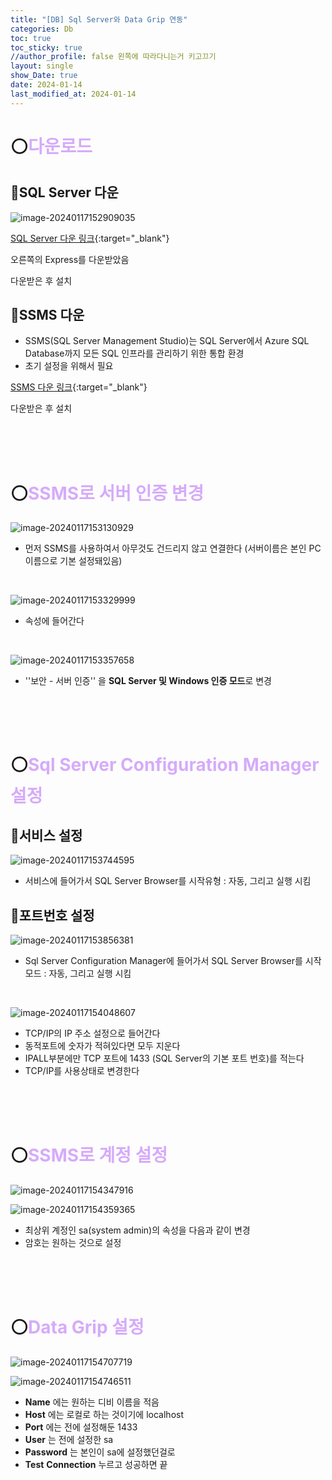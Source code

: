 ```yaml
---
title: "[DB] Sql Server와 Data Grip 연동"
categories: Db
toc: true
toc_sticky: true
//author_profile: false 왼쪽에 따라다니는거 키고끄기
layout: single
show_Date: true
date: 2024-01-14
last_modified_at: 2024-01-14
---
```


# ⚪<span style="color: #D6ABFA;">다운로드</span>

## 🔹SQL Server 다운

![image-20240117152909035](./../../assets/images/2024-01-14-SqlServerDataGripInit/image-20240117152909035.png)

[SQL Server 다운 링크](https://www.microsoft.com/ko-kr/sql-server/sql-server-downloads){:target="_blank"}

오른쪽의 Express를 다운받았음

다운받은 후 설치

## 🔹SSMS 다운

- SSMS(SQL Server Management Studio)는 SQL Server에서 Azure SQL Database까지 모든 SQL 인프라를 관리하기 위한 통합 환경
- 초기 설정을 위해서 필요

[SSMS 다운 링크](https://learn.microsoft.com/ko-kr/sql/ssms/download-sql-server-management-studio-ssms?view=sql-server-ver16){:target="_blank"}

다운받은 후 설치

<br>

<br>

<br>

# ⚪<span style="color: #D6ABFA;">SSMS로 서버 인증 변경</span>

![image-20240117153130929](./../../assets/images/2024-01-14-SqlServerDataGripInit/image-20240117153130929.png)

- 먼저 SSMS를 사용하여서 아무것도 건드리지 않고 연결한다 (서버이름은 본인 PC 이름으로 기본 설정돼있음)

<br>

![image-20240117153329999](./../../assets/images/2024-01-14-SqlServerDataGripInit/image-20240117153329999.png)

- 속성에 들어간다

<br>

![image-20240117153357658](./../../assets/images/2024-01-14-SqlServerDataGripInit/image-20240117153357658.png)

- ''보안 - 서버 인증'' 을 **SQL Server 및 Windows 인증 모드**로 변경

<br>

<br>

<br>

# ⚪<span style="color: #D6ABFA;">Sql Server Configuration Manager 설정</span>

## 🔹서비스 설정

![image-20240117153744595](./../../assets/images/2024-01-14-SqlServerDataGripInit/image-20240117153744595.png)

- 서비스에 들어가서 SQL Server Browser를 시작유형 : 자동, 그리고 실행 시킴

## 🔹포트번호 설정

![image-20240117153856381](./../../assets/images/2024-01-14-SqlServerDataGripInit/image-20240117153856381.png)

- Sql Server Configuration Manager에 들어가서 SQL Server Browser를 시작모드 : 자동,  그리고 실행 시킴

<br>

![image-20240117154048607](./../../assets/images/2024-01-14-SqlServerDataGripInit/image-20240117154048607.png)

- TCP/IP의 IP 주소 설정으로 들어간다
- 동적포트에 숫자가 적혀있다면 모두 지운다
- IPALL부분에만 TCP 포트에 1433 (SQL Server의 기본 포트 번호)를 적는다
- TCP/IP를 사용상태로 변경한다

<br>

<br>

<br>

# ⚪<span style="color: #D6ABFA;">SSMS로 계정 설정</span>

![image-20240117154347916](./../../assets/images/2024-01-14-SqlServerDataGripInit/image-20240117154347916.png)

![image-20240117154359365](./../../assets/images/2024-01-14-SqlServerDataGripInit/image-20240117154359365.png)

- 최상위 계정인 sa(system admin)의 속성을 다음과 같이 변경
- 암호는 원하는 것으로 설정

<br>

<br>

<br>

# ⚪<span style="color: #D6ABFA;">Data Grip 설정</span>

![image-20240117154707719](./../../assets/images/2024-01-14-SqlServerDataGripInit/image-20240117154707719.png)

![image-20240117154746511](./../../assets/images/2024-01-14-SqlServerDataGripInit/image-20240117154746511.png)

- **Name** 에는 원하는 디비 이름을 적음
- **Host** 에는 로컬로 하는 것이기에 localhost
- **Port** 에는 전에 설정해둔 1433
- **User** 는 전에 설정한 sa
- **Password** 는 본인이 sa에 설정했던걸로
- **Test** **Connection** 누르고 성공하면 끝


